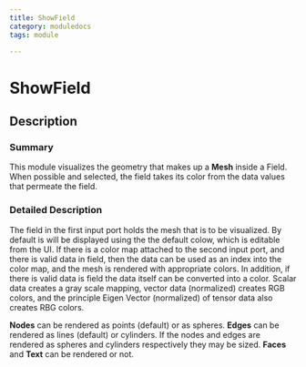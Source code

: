 ```yaml
---
title: ShowField
category: moduledocs
tags: module

---
```


# ShowField

## Description

### Summary

This module visualizes the geometry that makes up a **Mesh** inside a Field. When possible and selected, the field takes its color from the data values that permeate the field.

### Detailed Description

The field in the first input port holds the mesh that is to be visualized. By default is will be displayed using the the default colow, which is editable from the UI. If there is a color map attached to the second input port, and there is valid data in field, then the data can be used as an index into the color map, and the mesh is rendered with appropriate colors. In addition, if there is valid data is field the data itself can be converted into a color. Scalar data creates a gray scale mapping, vector data (normalized) creates RGB colors, and the principle Eigen Vector (normalized) of tensor data also creates RBG colors.

**Nodes** can be rendered as points (default) or as spheres. **Edges** can be rendered as lines (default) or cylinders. If the nodes and edges are rendered as spheres and cylinders respectively they may be sized. **Faces** and **Text** can be rendered or not.